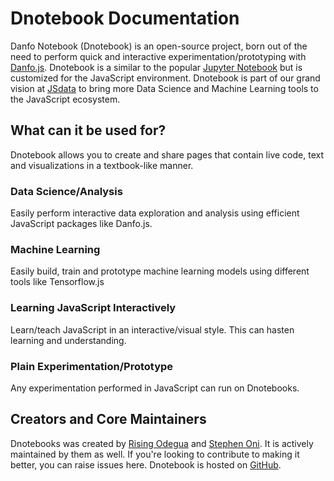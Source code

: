 # Dnotebook Documentation

Danfo Notebook \(Dnotebook\) is an open-source project, born out of the need to perform quick and interactive experimentation/prototyping with [Danfo.js](https://danfo.jsdata.org/). Dnotebook is a similar to the popular [Jupyter Notebook](https://jupyter.org/) but is customized for the JavaScript environment. Dnotebook is part of our grand vision at [JSdata](https://github.com/opensource9ja) to bring more Data Science and Machine Learning tools to the JavaScript ecosystem.

## What can it be used for?

Dnotebook allows you to create and share pages that contain live code, text and visualizations in a textbook-like manner.

### **Data Science/Analysis**

Easily perform interactive data exploration and analysis using efficient JavaScript packages like Danfo.js.

### **Machine Learning**

Easily build, train and prototype machine learning models using different tools like Tensorflow.js

### **Learning JavaScript Interactively**

Learn/teach JavaScript in an interactive/visual style. This can hasten learning and understanding.

### **Plain Experimentation/Prototype**

Any experimentation performed in JavaScript can run on Dnotebooks.

## Creators and Core Maintainers

Dnotebooks was created by [Rising Odegua](https://twitter.com/risingodegua) and [Stephen Oni](https://twitter.com/steveoni). It is actively maintained by them as well. If you're looking to contribute to making it better, you can raise issues here. Dnotebook is hosted on [GitHub](https://github.com/opensource9ja/notebookjs).

